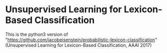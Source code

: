 # Unsupervised Learning for Lexicon-Based Classification

This is the python3 version of "https://github.com/jacobeisenstein/probabilistic-lexicon-classification" (Unsupervised Learning for Lexicon-Based Classification, AAAI 2017)
